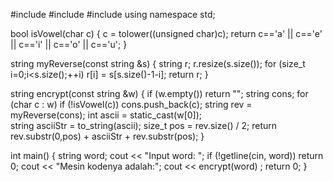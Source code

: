 #include <iostream>
#include <string>
#include <cctype>
using namespace std;

bool isVowel(char c) {
    c = tolower((unsigned char)c);
    return c=='a' || c=='e' || c=='i' || c=='o' || c=='u';
}

string myReverse(const string &s) {
    string r; r.resize(s.size());
    for (size_t i=0;i<s.size();++i) r[i] = s[s.size()-1-i];
    return r;
}

string encrypt(const string &w) {
    if (w.empty()) return "";
    string cons;
    for (char c : w) if (!isVowel(c)) cons.push_back(c);
    string rev = myReverse(cons);
    int ascii = static_cast<unsigned char>(w[0]);     
    string asciiStr = to_string(ascii);
    size_t pos = rev.size() / 2;
    return rev.substr(0,pos) + asciiStr + rev.substr(pos);
}

int main() {
    string word;
    cout << "Input word: ";
    if (!getline(cin, word)) return 0;
    cout << "Mesin kodenya adalah:";
    cout << encrypt(word) ;
    return 0;
}

